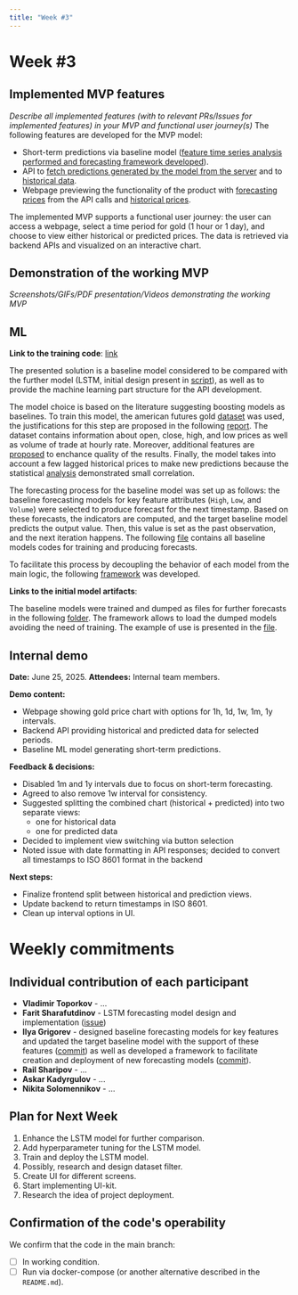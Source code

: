 ```yaml
---
title: "Week #3"
---
```


# **Week #3**

## Implemented MVP features

*Describe all implemented features (with to relevant PRs/Issues for implemented features) in your MVP and functional user journey(s)*
The following features are developed for the MVP model:
- Short-term predictions via baseline model (<a href="https://github.com/IU-Capstone-Project-2025/Metalytics/pull/26">feature time series analysis performed and forecasting framework developed</a>).
- API to [fetch predictions generated by the model from the server](https://github.com/IU-Capstone-Project-2025/Metalytics/pull/29) and to [historical data](https://github.com/IU-Capstone-Project-2025/Metalytics/pull/27).
- Webpage previewing the functionality of the product with [forecasting prices](https://github.com/IU-Capstone-Project-2025/Metalytics/pull/36) from the API calls and [historical prices](https://github.com/IU-Capstone-Project-2025/Metalytics/pull/34).

The implemented MVP supports a functional user journey: the user can access a webpage, select a time period for gold (1 hour or 1 day), and choose to view either historical or predicted prices. The data is retrieved via backend APIs and visualized on an interactive chart.

## Demonstration of the working MVP

*Screenshots/GIFs/PDF presentation/Videos demonstrating the working MVP*

## ML

**Link to the training code**: <a href="https://github.com/IU-Capstone-Project-2025/Metalytics/blob/main/ml/forecasting_models.py">link</a>

The presented solution is a baseline model considered to be compared with the further model (LSTM, initial design present in <a href="https://github.com/IU-Capstone-Project-2025/Metalytics/blob/main/ml/forecasting_models.py">script</a>), as well as to provide the machine learning part structure for the API development.

The model choice is based on the literature suggesting boosting models as baselines. To train this model, the american futures gold <a href="https://github.com/IU-Capstone-Project-2025/Metalytics/tree/main/ml/data">dataset</a> was used, the justifications for this step are proposed in the following <a href="https://github.com/IU-Capstone-Project-2025/Metalytics/blob/main/ml/reports/market_research.pdf">report</a>. The dataset contains information about open, close, high, and low prices as well as volume of trade at hourly rate. Moreover, additional features are <a href="https://github.com/IU-Capstone-Project-2025/Metalytics/blob/main/ml/reports/indicators_research.pdf">proposed</a> to enchance quality of the results. Finally, the model takes into account a few lagged historical prices to make new predictions because the statistical <a href="https://github.com/IU-Capstone-Project-2025/Metalytics/blob/main/ml/notebooks/01_filter_design.ipynb">analysis</a> demonstrated small correlation.

The forecasting process for the baseline model was set up as follows: the baseline forecasting models for key feature attributes (`High`, `Low`, and `Volume`) were selected to produce forecast for the next timestamp. Based on these forecasts, the indicators are computed, and the target baseline model predicts the output value. Then, this value is set as the past observation, and the next iteration happens. The following <a href="https://github.com/IU-Capstone-Project-2025/Metalytics/blob/main/ml/forecasting_models.py">file</a> contains all baseline models codes for training and producing forecasts.

To facilitate this process by decoupling the behavior of each model from the main logic, the following <a href="https://github.com/IU-Capstone-Project-2025/Metalytics/blob/main/ml/forecasting_framework.py">framework</a> was developed.

**Links to the initial model artifacts**:

The baseline models were trained and dumped as files for further forecasts in the following <a href="https://github.com/IU-Capstone-Project-2025/Metalytics/tree/main/ml/baseline_model">folder</a>. The framework allows to load the dumped models avoiding the need of training. The example of use is presented in the <a href="https://github.com/IU-Capstone-Project-2025/Metalytics/blob/main/ml/client.py">file</a>.

## Internal demo

**Date:** June 25, 2025.
**Attendees:** Internal team members.

**Demo content:**
- Webpage showing gold price chart with options for 1h, 1d, 1w, 1m, 1y intervals.
- Backend API providing historical and predicted data for selected periods.
- Baseline ML model generating short-term predictions.

**Feedback & decisions:**
- Disabled 1m and 1y intervals due to focus on short-term forecasting.
- Agreed to also remove 1w interval for consistency.
- Suggested splitting the combined chart (historical + predicted) into two separate views:
  - one for historical data
  - one for predicted data
- Decided to implement view switching via button selection
- Noted issue with date formatting in API responses; decided to convert all timestamps to ISO 8601 format in the backend

**Next steps:**
- Finalize frontend split between historical and prediction views.
- Update backend to return timestamps in ISO 8601.
- Clean up interval options in UI.

# Weekly commitments

## Individual contribution of each participant

- **Vladimir Toporkov** - ...
- **Farit Sharafutdinov** - LSTM forecasting model design and implementation (<a href="https://github.com/IU-Capstone-Project-2025/Metalytics/issues/28">issue</a>)
- **Ilya Grigorev** - designed baseline forecasting models for key features and updated the target baseline model with the support of these features (<a href="https://github.com/IU-Capstone-Project-2025/Metalytics/pull/26/commits/7356fb94522938407f390e294bf50f84a15ded49">commit</a>) as well as developed a framework to facilitate creation and deployment of new forecasting models (<a href="https://github.com/IU-Capstone-Project-2025/Metalytics/pull/26/commits/b848e9bd2ea28e264edbba749210bda28a73ef40">commit</a>).
- **Rail Sharipov** - ...
- **Askar Kadyrgulov** - ...
- **Nikita Solomennikov** - ...

## Plan for Next Week

1. Enhance the LSTM model for further comparison.
2. Add hyperparameter tuning for the LSTM model.
3. Train and deploy the LSTM model.
4. Possibly, research and design dataset filter.
5. Create UI for different screens.
6. Start implementing UI-kit.
7. Research the idea of project deployment.

## Confirmation of the code's operability

We confirm that the code in the main branch:
- [ ] In working condition.
- [ ] Run via docker-compose (or another alternative described in the `README.md`).
